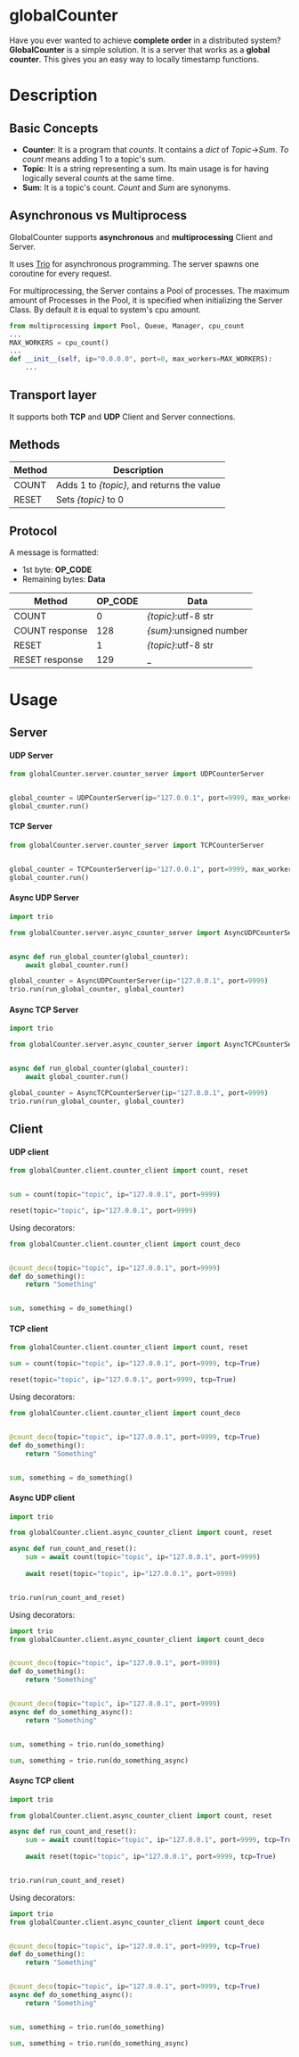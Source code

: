 # globalCounter
Have you ever wanted to achieve **complete order** in a distributed system? **GlobalCounter** is a simple solution. It is a server that works as a **global counter**. This gives you an easy way to locally timestamp functions.

# Description
## Basic Concepts
- **Counter**: It is a program that *counts*. It contains a *dict* of *Topic*->*Sum*. *To count* means adding 1 to a topic's sum. 
- **Topic**: It is a string representing a sum. Its main usage is for having logically several *count*s at the same time.
- **Sum**: It is a topic's count. *Count* and *Sum* are synonyms.

## Asynchronous vs Multiprocess
GlobalCounter supports **asynchronous** and **multiprocessing** Client and Server. 

It uses [Trio](https://github.com/python-trio/trio) for asynchronous programming. The server spawns one coroutine for every request.

For multiprocessing, the Server contains a Pool of processes. The maximum amount of Processes in the Pool, it is specified when initializing the Server Class. By default it is equal to system's cpu amount.

```python
from multiprocessing import Pool, Queue, Manager, cpu_count
...
MAX_WORKERS = cpu_count()
...
def __init__(self, ip="0.0.0.0", port=0, max_workers=MAX_WORKERS):
    ...

```


## Transport layer
It supports both **TCP** and **UDP** Client and Server connections.

## Methods
|Method|Description|
|---|----|
|COUNT|Adds 1 to *{topic}*, and returns the value|
|RESET|Sets *{topic}* to 0|

## Protocol
A message is formatted: 
- 1st byte: **OP_CODE**
- Remaining bytes: **Data**
 

|Method|OP_CODE|Data|
|---|---|---|
|COUNT|0|*{topic}*:utf-8 str|
|COUNT response|128|*{sum}*:unsigned number|
|RESET|1|*{topic}*:utf-8 str|
|RESET response|129|_|

# Usage

## Server
#### UDP Server
```python
from globalCounter.server.counter_server import UDPCounterServer


global_counter = UDPCounterServer(ip="127.0.0.1", port=9999, max_workers=4)
global_counter.run()
```

#### TCP Server
```python
from globalCounter.server.counter_server import TCPCounterServer


global_counter = TCPCounterServer(ip="127.0.0.1", port=9999, max_workers=4)
global_counter.run()
```

#### Async UDP Server
```python
import trio

from globalCounter.server.async_counter_server import AsyncUDPCounterServer


async def run_global_counter(global_counter):
    await global_counter.run()

global_counter = AsyncUDPCounterServer(ip="127.0.0.1", port=9999)
trio.run(run_global_counter, global_counter)
```

#### Async TCP Server
```python
import trio

from globalCounter.server.async_counter_server import AsyncTCPCounterServer


async def run_global_counter(global_counter):
    await global_counter.run()

global_counter = AsyncTCPCounterServer(ip="127.0.0.1", port=9999)
trio.run(run_global_counter, global_counter)
```

## Client
#### UDP client
```python
from globalCounter.client.counter_client import count, reset


sum = count(topic="topic", ip="127.0.0.1", port=9999)

reset(topic="topic", ip="127.0.0.1", port=9999)

```
Using decorators:
```python
from globalCounter.client.counter_client import count_deco


@count_deco(topic="topic", ip="127.0.0.1", port=9999)
def do_something():
    return "Something"


sum, something = do_something()
```
#### TCP client
```python
from globalCounter.client.counter_client import count, reset

sum = count(topic="topic", ip="127.0.0.1", port=9999, tcp=True)

reset(topic="topic", ip="127.0.0.1", port=9999, tcp=True)

```
Using decorators:
```python
from globalCounter.client.counter_client import count_deco


@count_deco(topic="topic", ip="127.0.0.1", port=9999, tcp=True)
def do_something():
    return "Something"


sum, something = do_something()
```
#### Async UDP client
```python
import trio

from globalCounter.client.async_counter_client import count, reset

async def run_count_and_reset():
    sum = await count(topic="topic", ip="127.0.0.1", port=9999)
    
    await reset(topic="topic", ip="127.0.0.1", port=9999)


trio.run(run_count_and_reset)

```
Using decorators:
```python
import trio
from globalCounter.client.async_counter_client import count_deco


@count_deco(topic="topic", ip="127.0.0.1", port=9999)
def do_something():
    return "Something"


@count_deco(topic="topic", ip="127.0.0.1", port=9999)
async def do_something_async():
    return "Something"


sum, something = trio.run(do_something)

sum, something = trio.run(do_something_async)
```
#### Async TCP client
```python
import trio

from globalCounter.client.async_counter_client import count, reset

async def run_count_and_reset():
    sum = await count(topic="topic", ip="127.0.0.1", port=9999, tcp=True)
    
    await reset(topic="topic", ip="127.0.0.1", port=9999, tcp=True)


trio.run(run_count_and_reset)

```
Using decorators:
```python
import trio
from globalCounter.client.async_counter_client import count_deco


@count_deco(topic="topic", ip="127.0.0.1", port=9999, tcp=True)
def do_something():
    return "Something"


@count_deco(topic="topic", ip="127.0.0.1", port=9999, tcp=True)
async def do_something_async():
    return "Something"


sum, something = trio.run(do_something)

sum, something = trio.run(do_something_async)